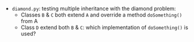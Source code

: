 - `diamond.py`: testing multiple inheritance with the diamond problem:
    - Classes `B` & `C` both extend `A` and override a method `doSomething()` from A
    - Class `D` extend both `B` & `C`: which implementation of `doSomething()` is used?